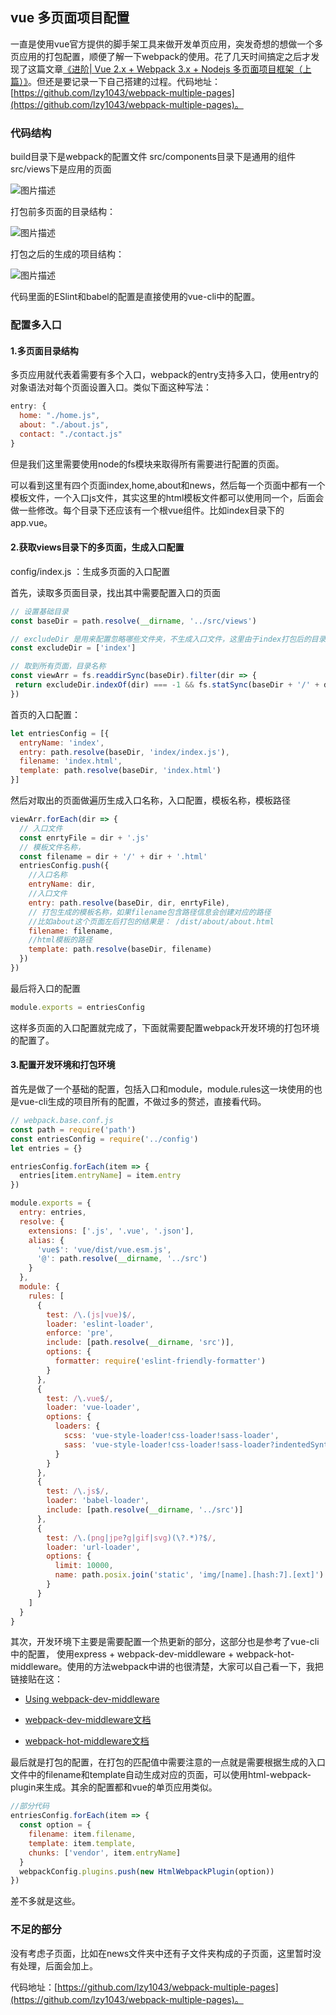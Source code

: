 ## vue 多页面项目配置
一直是使用vue官方提供的脚手架工具来做开发单页应用，突发奇想的想做一个多页应用的打包配置，顺便了解一下webpack的使用。花了几天时间搞定之后才发现了这篇文章[《进阶| Vue 2.x + Webpack 3.x + Nodejs 多页面项目框架（上篇）》](http://mp.weixin.qq.com/s/SDsvzL2uqUSxHgeVhiyF2g)。但还是要记录一下自己搭建的过程。代码地址：[https://github.com/lzy1043/webpack-multiple-pages](https://github.com/lzy1043/webpack-multiple-pages)。

### 代码结构

build目录下是webpack的配置文件
src/components目录下是通用的组件
src/views下是应用的页面

![图片描述][1]

打包前多页面的目录结构：

![图片描述][2]

打包之后的生成的项目结构：

![图片描述][3]



代码里面的ESlint和babel的配置是直接使用的vue-cli中的配置。

### 配置多入口

#### 1.多页面目录结构

多页应用就代表着需要有多个入口，webpack的entry支持多入口，使用entry的对象语法对每个页面设置入口。类似下面这种写法：

``` js
entry: {
  home: "./home.js",
  about: "./about.js",
  contact: "./contact.js"
}
```
但是我们这里需要使用node的fs模块来取得所有需要进行配置的页面。

可以看到这里有四个页面index,home,about和news，然后每一个页面中都有一个模板文件，一个入口js文件，其实这里的html模板文件都可以使用同一个，后面会做一些修改。每个目录下还应该有一个根vue组件。比如index目录下的app.vue。


#### 2.获取views目录下的多页面，生成入口配置

config/index.js ：生成多页面的入口配置

首先，读取多页面目录，找出其中需要配置入口的页面

``` js
// 设置基础目录
const baseDir = path.resolve(__dirname, '../src/views')

// excludeDir 是用来配置忽略哪些文件夹，不生成入口文件，这里由于index打包后的目录有些特殊需要单独设置
const excludeDir = ['index']

// 取到所有页面，目录名称
const viewArr = fs.readdirSync(baseDir).filter(dir => {
 return excludeDir.indexOf(dir) === -1 && fs.statSync(baseDir + '/' + dir).isDirectory()
})

```

首页的入口配置： 

``` js 
let entriesConfig = [{
  entryName: 'index',
  entry: path.resolve(baseDir, 'index/index.js'),
  filename: 'index.html',
  template: path.resolve(baseDir, 'index.html')
}]
```

然后对取出的页面做遍历生成入口名称，入口配置，模板名称，模板路径

``` js
viewArr.forEach(dir => {
  // 入口文件
  const enrtyFile = dir + '.js'
  // 模板文件名称，
  const filename = dir + '/' + dir + '.html'
  entriesConfig.push({
    //入口名称
    entryName: dir,
    //入口文件
    entry: path.resolve(baseDir, dir, enrtyFile),
    // 打包生成的模板名称，如果filename包含路径信息会创建对应的路径
    //比如about这个页面左后打包的结果是： /dist/about/about.html
    filename: filename,
    //html模板的路径
    template: path.resolve(baseDir, filename)
  })
})
```
最后将入口的配置
``` js
module.exports = entriesConfig
```
这样多页面的入口配置就完成了，下面就需要配置webpack开发环境的打包环境的配置了。

#### 3.配置开发环境和打包环境
首先是做了一个基础的配置，包括入口和module，module.rules这一块使用的也是vue-cli生成的项目所有的配置，不做过多的赘述，直接看代码。
``` js
// webpack.base.conf.js
const path = require('path')
const entriesConfig = require('../config')
let entries = {}

entriesConfig.forEach(item => {
  entries[item.entryName] = item.entry
})

module.exports = {
  entry: entries,
  resolve: {
    extensions: ['.js', '.vue', '.json'],
    alias: {
      'vue$': 'vue/dist/vue.esm.js',
      '@': path.resolve(__dirname, '../src')
    }
  },
  module: {
    rules: [
      {
        test: /\.(js|vue)$/,
        loader: 'eslint-loader',
        enforce: 'pre',
        include: [path.resolve(__dirname, 'src')],
        options: {
          formatter: require('eslint-friendly-formatter')
        }
      },
      {
        test: /\.vue$/,
        loader: 'vue-loader',
        options: {
          loaders: {
            scss: 'vue-style-loader!css-loader!sass-loader',
            sass: 'vue-style-loader!css-loader!sass-loader?indentedSyntax'
          }
        }
      },
      {
        test: /\.js$/,
        loader: 'babel-loader',
        include: [path.resolve(__dirname, '../src')]
      },
      {
        test: /\.(png|jpe?g|gif|svg)(\?.*)?$/,
        loader: 'url-loader',
        options: {
          limit: 10000,
          name: path.posix.join('static', 'img/[name].[hash:7].[ext]')
        }
      }
    ]
  }
}

```
 其次，开发环境下主要是需要配置一个热更新的部分，这部分也是参考了vue-cli中的配置， 使用express + webpack-dev-middleware + webpack-hot-middleware。使用的方法webpack中讲的也很清楚，大家可以自己看一下，我把链接贴在这：
* [Using webpack-dev-middleware](https://webpack.js.org/guides/development/#using-webpack-dev-middleware)

* [webpack-dev-middleware文档](https://github.com/webpack/webpack-dev-middleware)

* [webpack-hot-middleware文档](https://github.com/glenjamin/webpack-hot-middleware)


最后就是打包的配置，在打包的匹配值中需要注意的一点就是需要根据生成的入口文件中的filename和template自动生成对应的页面，可以使用html-webpack-plugin来生成。其余的配置都和vue的单页应用类似。


``` js
//部分代码
entriesConfig.forEach(item => {
  const option = {
    filename: item.filename,
    template: item.template,
    chunks: ['vendor', item.entryName]
  }
  webpackConfig.plugins.push(new HtmlWebpackPlugin(option))
})
```

差不多就是这些。

### 不足的部分

没有考虑子页面，比如在news文件夹中还有子文件夹构成的子页面，这里暂时没有处理，后面会加上。

代码地址：[https://github.com/lzy1043/webpack-multiple-pages](https://github.com/lzy1043/webpack-multiple-pages)。


  [1]: /img/bV01fH
  [2]: /img/bV008L
  [3]: /img/bV01fR